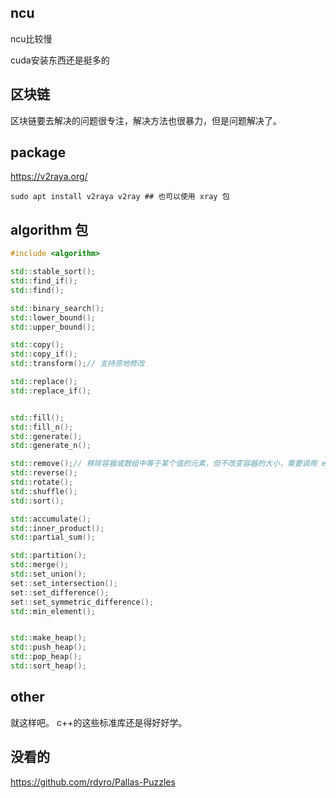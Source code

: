 ## ncu

ncu比较慢

cuda安装东西还是挺多的

## 区块链

区块链要去解决的问题很专注，解决方法也很暴力，但是问题解决了。


## package

https://v2raya.org/

`sudo apt install v2raya v2ray ## 也可以使用 xray 包`

## algorithm 包
```c++
#include <algorithm>

std::stable_sort();
std::find_if();
std::find();

std::binary_search();
std::lower_bound();
std::upper_bound();

std::copy();
std::copy_if();
std::transform();// 支持原地修改

std::replace();
std::replace_if();


std::fill();
std::fill_n();
std::generate();
std::generate_n();

std::remove();// 移除容器或数组中等于某个值的元素，但不改变容器的大小，需要调用 erase 来真正移除元素。
std::reverse();
std::rotate();
std::shuffle();
std::sort();

std::accumulate();
std::inner_product();
std::partial_sum();

std::partition();
std::merge();
std::set_union();
set::set_intersection();
set::set_difference();
set::set_symmetric_difference();
std::min_element();


std::make_heap();
std::push_heap();
std::pop_heap();
std::sort_heap();
```

## other

就这样吧。 c++的这些标准库还是得好好学。

## 没看的

https://github.com/rdyro/Pallas-Puzzles